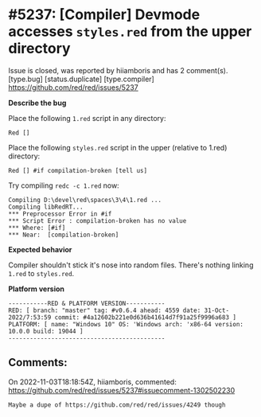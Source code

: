
#5237: [Compiler] Devmode accesses `styles.red` from the upper directory
================================================================================
Issue is closed, was reported by hiiamboris and has 2 comment(s).
[type.bug] [status.duplicate] [type.compiler]
<https://github.com/red/red/issues/5237>

**Describe the bug**

Place the following `1.red` script in any directory:
```
Red []
```
Place the following `styles.red` script in the upper (relative to 1.red) directory:
```
Red [] #if compilation-broken [tell us]
```
Try compiling `redc -c 1.red` now:
```
Compiling D:\devel\red\spaces\3\4\1.red ...
Compiling libRedRT...
*** Preprocessor Error in #if
*** Script Error : compilation-broken has no value
*** Where: [#if]
*** Near:  [compilation-broken]
```

**Expected behavior**

Compiler shouldn't stick it's nose into random files.
There's nothing linking `1.red` to `styles.red`.

**Platform version**
```
-----------RED & PLATFORM VERSION----------- 
RED: [ branch: "master" tag: #v0.6.4 ahead: 4559 date: 31-Oct-2022/7:53:59 commit: #4a12602b221e0d636b41614d7f91a25f9996a683 ]
PLATFORM: [ name: "Windows 10" OS: 'Windows arch: 'x86-64 version: 10.0.0 build: 19044 ]
--------------------------------------------
```


Comments:
--------------------------------------------------------------------------------

On 2022-11-03T18:18:54Z, hiiamboris, commented:
<https://github.com/red/red/issues/5237#issuecomment-1302502230>

    Maybe a dupe of https://github.com/red/red/issues/4249 though

